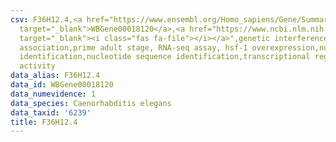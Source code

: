 ```yaml
---
csv: F36H12.4,<a href="https://www.ensembl.org/Homo_sapiens/Gene/Summary?db=core;g=WBGene00018120"
  target="_blank">WBGene00018120</a>,<a href="https://www.ncbi.nlm.nih.gov/pubmed/30894454"
  target="_blank"><i class="fas fa-file"></i></a>",genetic interference,functional
  association,prime adult stage, RNA-seq assay, hsf-1 overexpression,nucleotide sequence
  identification,nucleotide sequence identification,transcriptional regulation,up-regulates
  activity
data_alias: F36H12.4
data_id: WBGene00018120
data_numevidence: 1
data_species: Caenorhabditis elegans
data_taxid: '6239'
title: F36H12.4
---
```

